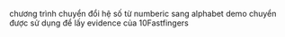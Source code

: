 chương trình chuyển đổi hệ số từ numberic sang alphabet
demo chuyển được sử dụng để lấy evidence của 10Fastfingers